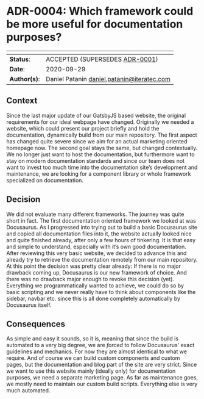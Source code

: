 # ADR-0004: Which framework could be more useful for documentation purposes?

| <!-- -->       | <!-- --> |
|----------------|----------|
| **Status**:    | ACCEPTED (SUPERSEDES [ADR-0001](./adr_0001.md)) |
| **Date**:      | 2020-09-29 |
| **Author(s)**: | Daniel Patanin daniel.patanin@iteratec.com |

## Context

Since the last major update of our GatsbyJS based website, the original requirements for our ideal webpage have changed. Originally we needed a website, which could present our project briefly and hold the documentation, dynamically build from our main repository. The first aspect has changed quite severe since we aim for an actual marketing oriented homepage now. The second goal stays the same, but changed contextually. We no longer just want to host the documentation, but furthermore want to stay on modern documentation standards and since our team does not want to invest too much time into the documentation site’s development and maintenance, we are looking for a component library or whole framework specialized on documentation.

## Decision

We did not evaluate many different frameworks. The journey was quite short in fact. The first documentation oriented framework we looked at was Docusaurus. As I progressed into trying out to build a basic Docusaurus site and copied all documentation files into it, the website actually looked nice and quite finished already, after only a few hours of tinkering. It is that easy and simple to understand, especially with it’s own good documentation. After reviewing this very basic website, we decided to advance this and already try to retrieve the documentation remotely from our main repository. At this point the decision was pretty clear already: If there is no major drawback coming up, Docusaurus is our new framework of choice. And there was no drawback major enough to revoke this decision (yet). Everything we programmatically wanted to achieve, we could do so by basic scripting and we never really have to think about components like the sidebar, navbar etc. since this is all done completely automatically by Docusaurus itself.

## Consequences

As simple and easy it sounds, so it is, meaning that since the build is automated to a very big degree, we are *forced* to follow Docusaurus' exact guidelines and mechanics. For now they are almost identical to what we require. And of course we can build custom components and custom pages, but the documentation and blog part of the site are very strict. Since we want to use this website mainly (ideally only) for documentation purposes, we need a separate marketing page. As far as maintenance goes, we mostly need to maintain our custom build scripts. Everything else is very much automated.
